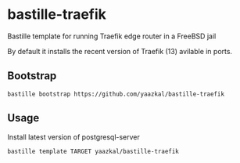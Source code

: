 # bastille-traefik
Bastille template for running Traefik edge router in a FreeBSD jail

By default it installs the recent version of Traefik (13) avilable in ports.

## Bootstrap

```shell
bastille bootstrap https://github.com/yaazkal/bastille-traefik
```

## Usage

Install latest version of postgresql-server

```shell
bastille template TARGET yaazkal/bastille-traefik
```
